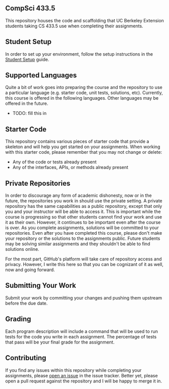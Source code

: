 CompSci 433.5
-------------
This repository houses the code and scaffolding that UC Berkeley Extension students taking CS 433.5
use when completing their assignments.

Student Setup
-------------
In order to set up your environment, follow the setup instructions in the [Student
Setup](https://github.com/ucbext/cs433.5/blob/master/student-setup.md) guide.

Supported Languages
-------------------
Quite a bit of work goes into preparing the course and the repository to use a particular language
(e.g. starter code, unit tests, solutions, etc). Currently, this course is offered in the following
languages. Other languages may be offered in the future.

- TODO: fill this in

Starter Code
------------
This repository contains various pieces of starter code that provide a skeleton and will help you
get started on your assignments. When working with this starter code, please remember that you may
not change or delete:

- Any of the code or tests already present
- Any of the interfaces, APIs, or methods already present

Private Repositories
--------------------
In order to discourage any form of academic dishonesty, now or in the future, the repositories you
work in should use the private setting. A private repository has the same capabilities as a public
repository, except that only you and your instructor will be able to access it. This is important
while the course is progressing so that other students cannot find your work and use it as their
own. However, it continues to be important even after the course is over. As you complete
assignments, solutions will be committed to your repositories. Even after you have completed this
course, please don't make your repository or the solutions to the assignments public. Future
students may be solving similar assignments and they shouldn't be able to find solutions online.

For the most part, GitHub's platform will take care of repository access and privacy. However, I
write this here so that you can be cognizant of it as well, now and going forward.

Submitting Your Work
--------------------
Submit your work by committing your changes and pushing them upstream before the due date.

Grading
-------
Each program description will include a command that will be used to run tests for the code you
write in each assignment. The percentage of tests that pass will be your final grade for the
assignment.

Contributing
------------
If you find any issues within this repository while completing your assignments, please [open an
issue](https://github.com/ucbext/cs433.5/issues/new) in the issue tracker. Better yet, please
open a pull request against the repository and I will be happy to merge it in.
